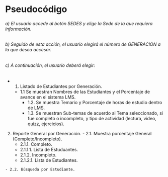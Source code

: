 
# Pseudocódigo

 ###### a) El usuario accede al botón SEDES y elige la Sede de la que requiera información.
###### b) Seguido de esta acción, el usuario elegirá el número de GENERACION a la que desea accesar.
 ###### c) A continuación, el usuario deberá elegir:

 * 1. Listado de Estudiantes por Generación.
    - 1.1 Se muestran Nombres de las Estudiantes y el Porcentaje de avance en el sistema LMS.
      - 1.2. Se muestra Temario y Porcentaje de horas de estudio dentro de LMS.
       - 1.3. Se muestran Sub-temas de acuerdo al Tema seleccionado, si fue completo o incompleto, y tipo de actividad (lectura, video, quizz, ejercicios).

  2. Reporte General por Generación.
    - 2.1. Muestra porcentaje General (Completo/Incompleto).
      - 2.1.1. Completo.
       - 2.1.1.1. Lista de Estuduantes.
      - 2.1.2. Incompleto.
       -  2.1.2.1. Lista de Estudiantes.   
       
    - 2.2. Búsqueda por Estudiante.    
